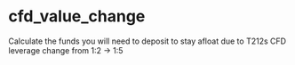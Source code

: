# cfd_value_change
Calculate the funds you will need to deposit to stay afloat due to T212s CFD leverage change from 1:2 -> 1:5
